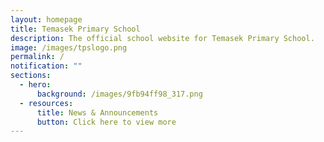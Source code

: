 ```yaml
---
layout: homepage
title: Temasek Primary School
description: The official school website for Temasek Primary School.
image: /images/tpslogo.png
permalink: /
notification: ""
sections:
  - hero:
      background: /images/9fb94ff98_317.png
  - resources:
      title: News & Announcements
      button: Click here to view more
---
```

